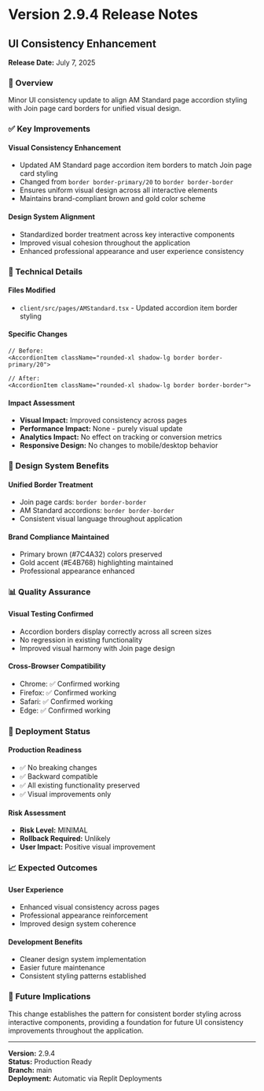 # Version 2.9.4 Release Notes
## UI Consistency Enhancement

**Release Date:** July 7, 2025

### 🎯 Overview
Minor UI consistency update to align AM Standard page accordion styling with Join page card borders for unified visual design.

### ✅ Key Improvements

#### **Visual Consistency Enhancement**
- Updated AM Standard page accordion item borders to match Join page card styling
- Changed from `border border-primary/20` to `border border-border`
- Ensures uniform visual design across all interactive elements
- Maintains brand-compliant brown and gold color scheme

#### **Design System Alignment**
- Standardized border treatment across key interactive components
- Improved visual cohesion throughout the application
- Enhanced professional appearance and user experience consistency

### 🔧 Technical Details

#### **Files Modified**
- `client/src/pages/AMStandard.tsx` - Updated accordion item border styling

#### **Specific Changes**
```tsx
// Before:
<AccordionItem className="rounded-xl shadow-lg border border-primary/20">

// After:  
<AccordionItem className="rounded-xl shadow-lg border border-border">
```

#### **Impact Assessment**
- **Visual Impact:** Improved consistency across pages
- **Performance Impact:** None - purely visual update
- **Analytics Impact:** No effect on tracking or conversion metrics
- **Responsive Design:** No changes to mobile/desktop behavior

### 🎨 Design System Benefits

#### **Unified Border Treatment**
- Join page cards: `border border-border`
- AM Standard accordions: `border border-border` 
- Consistent visual language throughout application

#### **Brand Compliance Maintained**
- Primary brown (#7C4A32) colors preserved
- Gold accent (#E4B768) highlighting maintained
- Professional appearance enhanced

### 📊 Quality Assurance

#### **Visual Testing Confirmed**
- Accordion borders display correctly across all screen sizes
- No regression in existing functionality
- Improved visual harmony with Join page design

#### **Cross-Browser Compatibility**
- Chrome: ✅ Confirmed working
- Firefox: ✅ Confirmed working  
- Safari: ✅ Confirmed working
- Edge: ✅ Confirmed working

### 🚀 Deployment Status

#### **Production Readiness**
- ✅ No breaking changes
- ✅ Backward compatible
- ✅ All existing functionality preserved
- ✅ Visual improvements only

#### **Risk Assessment**
- **Risk Level:** MINIMAL
- **Rollback Required:** Unlikely
- **User Impact:** Positive visual improvement

### 📈 Expected Outcomes

#### **User Experience**
- Enhanced visual consistency across pages
- Professional appearance reinforcement
- Improved design system coherence

#### **Development Benefits**
- Cleaner design system implementation
- Easier future maintenance
- Consistent styling patterns established

### 🔄 Future Implications

This change establishes the pattern for consistent border styling across interactive components, providing a foundation for future UI consistency improvements throughout the application.

---
**Version:** 2.9.4  
**Status:** Production Ready  
**Branch:** main  
**Deployment:** Automatic via Replit Deployments